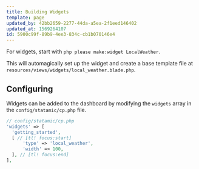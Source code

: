 ```yaml
---
title: Building Widgets
template: page
updated_by: 42bb2659-2277-44da-a5ea-2f1eed146402
updated_at: 1569264107
id: 5900c99f-89b9-4ee3-834c-cb1b070146e4
---
```


For widgets, start with `php please make:widget LocalWeather`.

This will automagically set up the widget and create a base template file at `resources/views/widgets/local_weather.blade.php`.

## Configuring

Widgets can be added to the dashboard by modifying the `widgets` array in the `config/statamic/cp.php` file.

``` php
// config/statamic/cp.php
'widgets' => [
  'getting_started',
  [ // [tl! focus:start]
      'type' => 'local_weather',
      'width' => 100,
  ], // [tl! focus:end]
],
```

